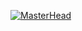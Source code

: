 [![MasterHead](https://i.pinimg.com/originals/7d/04/0e/7d040e94931427709008aaeda14db9c8.gif)](https://github.com/aflaviarv)
